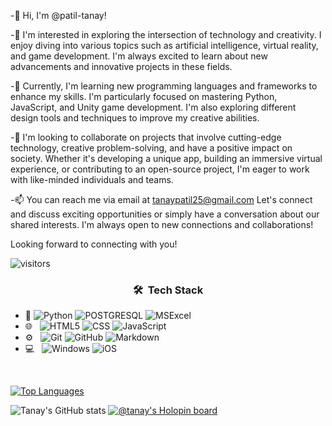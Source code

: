 -👋 Hi, I'm @patil-tanay!

-👀 I'm interested in exploring the intersection of technology and creativity. I enjoy diving into various topics such as artificial intelligence, virtual reality, and game development. I'm always excited to learn about new advancements and innovative projects in these fields.

-🌱 Currently, I'm learning new programming languages and frameworks to enhance my skills. I'm particularly focused on mastering Python, JavaScript, and Unity game development. I'm also exploring different design tools and techniques to improve my creative abilities.

-💞️ I'm looking to collaborate on projects that involve cutting-edge technology, creative problem-solving, and have a positive impact on society. Whether it's developing a unique app, building an immersive virtual experience, or contributing to an open-source project, I'm eager to work with like-minded individuals and teams.

-📫 You can reach me via email at tanaypatil25@gmail.com Let's connect and discuss exciting opportunities or simply have a conversation about our shared interests. I'm always open to new connections and collaborations!

Looking forward to connecting with you!


![visitors](https://visitor-badge.glitch.me/badge?page_id=patil-tanay.visitor-badge)

<h3 align="center"> 🛠 &nbsp;Tech Stack</h3>

- :space_invader:
  ![Python](https://img.shields.io/badge/Python-14354C?style=for-the-badge&logo=python&logoColor=white)
  ![POSTGRESQL](https://img.shields.io/badge/PostgreSQL-316192?style=for-the-badge&logo=postgresql&logoColor=white) 
  ![MSExcel](https://img.shields.io/badge/Microsoft_Excel-217346?style=for-the-badge&logo=microsoft-excel&logoColor=white) 
- 🌐 &nbsp;
  ![HTML5](https://img.shields.io/badge/HTML5-E34F26?style=for-the-badge&logo=html5&logoColor=white)
  ![CSS](https://img.shields.io/badge/CSS-239120?&style=for-the-badge&logo=css3&logoColor=white)
  ![JavaScript](https://img.shields.io/badge/JavaScript-323330?style=for-the-badge&logo=javascript&logoColor=F7DF1E)
- ⚙️ &nbsp;
  ![Git](https://img.shields.io/badge/Git-F05032?style=for-the-badge&logo=git&logoColor=white)
  ![GitHub](https://img.shields.io/badge/GitHub-100000?style=for-the-badge&logo=github&logoColor=white)
  ![Markdown](https://img.shields.io/badge/Markdown-000000?style=for-the-badge&logo=markdown&logoColor=white)
- 💻 &nbsp;
  ![Windows](https://img.shields.io/badge/Windows-0078D6?style=for-the-badge&logo=windows&logoColor=white)
  ![iOS](https://img.shields.io/badge/iOS-000000?style=for-the-badge&logo=ios&logoColor=white)


<br/>


<p>


[![Top Languages](https://github-readme-stats.vercel.app/api/top-langs/?username=patil-tanay&layout=compact)](https://github.com/patil-tanay/github-readme-stats)

![Tanay's GitHub stats](https://github-readme-stats.vercel.app/api?username=patil-tanay&show_icons=true&theme=radical)
[![@tanay's Holopin board](https://holopin.me/tanay)](https://holopin.io/@tanay)



<!---
patil-tanay/patil-tanay is a ✨ special ✨ repository because its `README.md` (this file) appears on your GitHub profile.
You can click the Preview link to take a look at your changes.
--->
